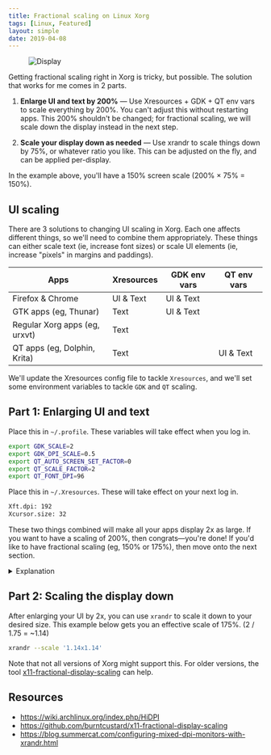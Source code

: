 ```yaml
---
title: Fractional scaling on Linux Xorg
tags: [Linux, Featured]
layout: simple
date: 2019-04-08
---
```


<figure class='cover'>
<img src='https://source.unsplash.com/NpZmRfdgNT8/600x400' alt='Display'>
</figure>

Getting fractional scaling right in Xorg is tricky, but possible. The solution
that works for me comes in 2 parts.

1. **Enlarge UI and text by 200%** &mdash; Use Xresources + GDK + QT env vars to
   scale everything by 200%. You can't adjust this without restarting apps. This
   200% shouldn't be changed; for fractional scaling, we will scale down the
   display instead in the next step.

2. **Scale your display down as needed** &mdash; Use xrandr to scale things down
   by 75%, or whatever ratio you like. This can be adjusted on the fly, and can
   be applied per-display.

In the example above, you'll have a 150% screen scale (200% &times; 75% = 150%).

## UI scaling

There are 3 solutions to changing UI scaling in Xorg. Each one affects different
things, so we'll need to combine them appropriately. These things can either
scale text (ie, increase font sizes) or scale UI elements (ie, increase "pixels"
in margins and paddings).

| Apps                          | Xresources | GDK env vars | QT env vars |
| ----------------------------- | ---------- | ------------ | ----------- |
| Firefox & Chrome              | UI & Text  | UI & Text    |             |
| GTK apps (eg, Thunar)         | Text       | UI & Text    |             |
| Regular Xorg apps (eg, urxvt) | Text       |              |             |
| QT apps (eg, Dolphin, Krita)  | Text       |              | UI & Text   |

We'll update the Xresources config file to tackle `Xresources`,
and we'll set some environment variables to tackle `GDK` and `QT` scaling.

## Part 1: Enlarging UI and text

Place this in `~/.profile`. These variables will take effect when you log in.

```sh
export GDK_SCALE=2
export GDK_DPI_SCALE=0.5
export QT_AUTO_SCREEN_SET_FACTOR=0
export QT_SCALE_FACTOR=2
export QT_FONT_DPI=96
```

Place this in `~/.Xresources`. These will take effect on your next log in.

```sh
Xft.dpi: 192
Xcursor.size: 32
```

These two things combined will make all your apps display 2x as large. If you want to have a scaling of 200%, then congrats—you're done! If you'd like to have fractional scaling (eg, 150% or 175%), then move onto the next section.

<details>

<summary>Explanation</summary>

### Set Xresources scaling

Set `Xft.dpi` in your Xresources to scale up fonts in almost all Xorg apps.

```sh
Xft.dpi: 192
Xcursor.size: 32
```

- This scales fonts up by 2x. The default is 96dpi, so `192` is 2x that.

- This affects fonts only, not UI elements. It only scales fonts. In effect,
  apps (eg, Nautilus, Thunar) will look like they have huge text, but UI
  elements will not scale up.

- Firefox and Chromium will look okay with just this. UI elements will be scaled
  along just fine.

- If you do this on the fly (`echo "Xft.dpi: 192" | xrdb -merge -`), it will
  affect apps that will be started after that change.

### Set GDK scaling

Scale GTK apps using some environment variables.

```sh
export GDK_SCALE=2
export GDK_DPI_SCALE=0.5
```

This makes GTK apps look okay when combined with Xresources above.

- `GDK_SCALE` will enlarge both text and UI elements by 2x, effectively making
  text up 4x now when combined with Xresources above.

- `GDK_DPI_SCALE` will reduce text elements by 2x.

- Using `GDK_SCALE` alone, without the Xresources above or `GDK_DPI_SCALE`
  setting, will scale GDK apps properly. However, not GTK apps will be left
  behind, eg, urvxt.

### Set QT scaling

Scale QT apps using some environment variables.

```sh
export QT_AUTO_SCREEN_SET_FACTOR=0
export QT_SCALE_FACTOR=2
export QT_FONT_DPI=96
```

- This manually forces QT scaling by 2x. By setting `QT_AUTO_SCREEN_SET_FACTOR`,
  we disable QT's automatic DPI adjustments.

- This affects QT apps.

</details>

## Part 2: Scaling the display down

After enlarging your UI by 2x, you can use `xrandr` to scale it down to your desired size. This example below gets you an effective scale of 175%. (2 / 1.75 = ~1.14)

```sh
xrandr --scale '1.14x1.14'
```

Note that not all versions of Xorg might support this. For older versions, the tool [x11-fractional-display-scaling](https://github.com/burntcustard/x11-fractional-display-scaling) can help.

<!--

After enlarging your UI by 2x, you can use `xrandr` to scale it down to your desired size. The tool [x11-fractional-display-scaling](https://github.com/burntcustard/x11-fractional-display-scaling) will automate this for you.

This example below gets you an effective scale of 175%. (2 / 1.75 = ~1.14)

```sh
bash display_scale.sh 1.14
```

### Manually

You can also do this manually without an external script. All it does is use `xrandr` with `--scale` and `--panning`.

<details>

We've scaled everything up by 2x, but you may want to show 1.75x instead. Use
`xrandr` to scale it down appropriately, even on a per-screen basis!

If we want an effective scale of 175%, we will have to set xrandr scale to
`1.14`, which is `2 / 1.75`. You can also set this on a per-output basis, so
each output would scale differenty.

```sh
scale="1.14"  # ie: 2.0 / 1.75

# The original resolution of your monitor
width=1920
height=1080

# The dimensions above, multiplied by $scale
panwidth="$(echo "scale=0; $width * $scale / 1" | bc)"
panheight="$(echo "scale=0; $height * $scale / 1" | bc)"

xrandr \
  --output eDP1 \
  --scale "${scale}x${scale}" \
  --panning "${panwidth}x${panheight}"
```

Here's an example of what that might be doing:

```sh
xrandr --output eDP1 --scale 2x2 --panning 2732x1536
```

</details>

-->

## Resources

- https://wiki.archlinux.org/index.php/HiDPI
- https://github.com/burntcustard/x11-fractional-display-scaling
- https://blog.summercat.com/configuring-mixed-dpi-monitors-with-xrandr.html
